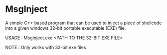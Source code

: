 # MsgInject
A simple C++ based program that can be used to inject a piece of shellcode into a given windows 32-bit portable executable (EXE) file.

USAGE : MsgInject.exe <PATH TO THE 32-BIT EXE FILE>

NOTE : Only works with 32-bit exe files
